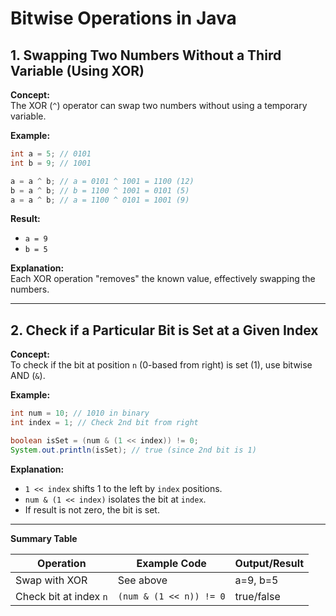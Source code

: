 # Bitwise Operations in Java

## 1. Swapping Two Numbers Without a Third Variable (Using XOR)

**Concept:**  
The XOR (`^`) operator can swap two numbers without using a temporary variable.

**Example:**

```java
int a = 5; // 0101
int b = 9; // 1001

a = a ^ b; // a = 0101 ^ 1001 = 1100 (12)
b = a ^ b; // b = 1100 ^ 1001 = 0101 (5)
a = a ^ b; // a = 1100 ^ 0101 = 1001 (9)
```

**Result:**  
- `a = 9`
- `b = 5`

**Explanation:**  
Each XOR operation "removes" the known value, effectively swapping the numbers.

---

## 2. Check if a Particular Bit is Set at a Given Index

**Concept:**  
To check if the bit at position `n` (0-based from right) is set (1), use bitwise AND (`&`).

**Example:**

```java
int num = 10; // 1010 in binary
int index = 1; // Check 2nd bit from right

boolean isSet = (num & (1 << index)) != 0;
System.out.println(isSet); // true (since 2nd bit is 1)
```

**Explanation:**  
- `1 << index` shifts 1 to the left by `index` positions.
- `num & (1 << index)` isolates the bit at `index`.
- If result is not zero, the bit is set.

---

**Summary Table**

| Operation                | Example Code                         | Output/Result |
|--------------------------|--------------------------------------|---------------|
| Swap with XOR            | See above                            | a=9, b=5      |
| Check bit at index `n`   | `(num & (1 << n)) != 0`              | true/false    |
